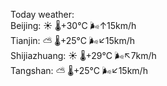 Today weather:  
Beijing: ☀️ 🌡️+30°C 🌬️↑15km/h  
Tianjin: ⛅️  🌡️+25°C 🌬️↙15km/h  
Shijiazhuang: ☀️ 🌡️+29°C 🌬️↖7km/h  
Tangshan: ⛅️  🌡️+25°C 🌬️↙15km/h  
